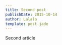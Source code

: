 ```yaml
---
title: Second post
publishDate: 2015-10-14
author: Lalala
template: post.jade
---
```


Second article
